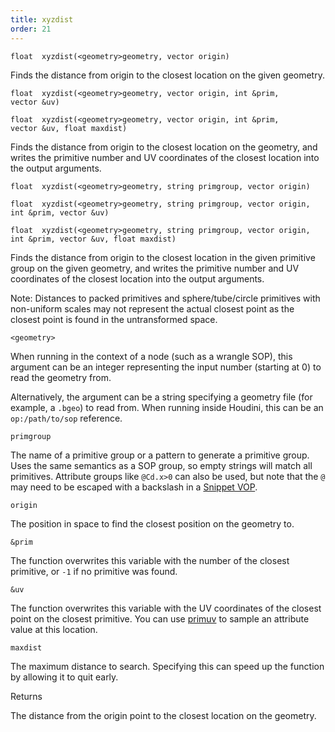 ```yaml
---
title: xyzdist
order: 21
---
```

`float  xyzdist(<geometry>geometry, vector origin)`

Finds the distance from origin to the closest location on the given geometry.

`float  xyzdist(<geometry>geometry, vector origin, int &prim, vector &uv)`

`float  xyzdist(<geometry>geometry, vector origin, int &prim, vector &uv, float maxdist)`

Finds the distance from origin to the closest location on the geometry, and
writes the primitive number and UV coordinates of the closest location into the output arguments.

`float  xyzdist(<geometry>geometry, string primgroup, vector origin)`

`float  xyzdist(<geometry>geometry, string primgroup, vector origin, int &prim, vector &uv)`

`float  xyzdist(<geometry>geometry, string primgroup, vector origin, int &prim, vector &uv, float maxdist)`

Finds the distance from origin to the closest location in the given primitive group on the given geometry,
and writes the primitive number and UV coordinates of the closest location into the output arguments.

Note: Distances to packed primitives and sphere/tube/circle primitives with
non-uniform scales may not represent the actual closest point as the closest
point is found in the untransformed space.

`<geometry>`

When running in the context of a node (such as a wrangle SOP), this argument can be an integer representing the input number (starting at 0) to read the geometry from.

Alternatively, the argument can be a string specifying a geometry file (for example, a `.bgeo`) to read from. When running inside Houdini, this can be an `op:/path/to/sop` reference.

`primgroup`

The name of a primitive group or a pattern to generate a primitive
group. Uses the same semantics as a SOP group, so empty strings
will match all primitives. Attribute groups like `@Cd.x>0` can
also be used, but note that the `@` may need to be escaped with
a backslash in a [Snippet VOP](../../nodes/vop/snippet.html "Runs a VEX snippet to modify the incoming values.").

`origin`

The position in space to find the closest position on the geometry to.

`&prim`

The function overwrites this variable with the number of the closest primitive, or `-1` if no primitive was found.

`&uv`

The function overwrites this variable with the UV coordinates of the closest point on the closest primitive.
You can use [primuv](../attributes-and-intrinsics/primuv "Interpolates the value of an attribute at a certain parametric (uvw) position.") to sample an attribute value at this location.

`maxdist`

The maximum distance to search. Specifying this can speed up the function by allowing it to quit early.

Returns

The distance from the origin point to the closest location on the geometry.
